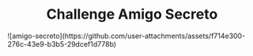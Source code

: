 <h1 align="center"> Challenge Amigo Secreto </h1>
![amigo-secreto](https://github.com/user-attachments/assets/f714e300-276c-43e9-b3b5-29dcef1d778b)

